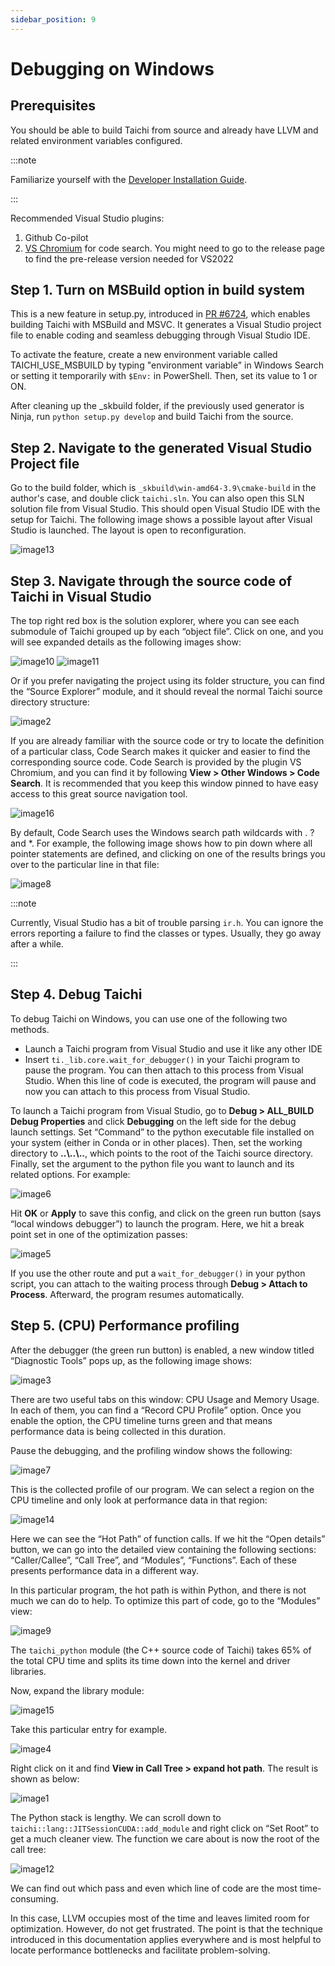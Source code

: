 ```yaml
---
sidebar_position: 9
---
```


# Debugging on Windows

## Prerequisites

You should be able to build Taichi from source and already have LLVM and related environment variables configured.

:::note

Familiarize yourself with the [Developer Installation Guide](dev_install.md).

:::

Recommended Visual Studio plugins:

1. Github Co-pilot
2. [VS Chromium](https://chromium.github.io/vs-chromium/) for code search. You might need to go to the release page to find the pre-release version needed for VS2022

## Step 1. Turn on MSBuild option in build system

This is a new feature in setup.py, introduced in [PR #6724](https://github.com/taichi-dev/taichi/pull/6724), which enables building Taichi with MSBuild and MSVC. It generates a Visual Studio project file to enable coding and seamless debugging through Visual Studio IDE.

To activate the feature, create a new environment variable called TAICHI_USE_MSBUILD by typing "environment variable" in Windows Search or setting it temporarily with `$Env:` in PowerShell. Then, set its value to 1 or ON.

After cleaning up the _skbuild folder, if the previously used generator is Ninja, run `python setup.py develop` and build Taichi from the source.

## Step 2. Navigate to the generated Visual Studio Project file

Go to the build folder, which is `_skbuild\win-amd64-3.9\cmake-build` in the author's case, and double click `taichi.sln`. You can also open this SLN solution file from Visual Studio. This should open Visual Studio IDE with the setup for Taichi.
The following image shows a possible layout after Visual Studio is launched. The layout is open to reconfiguration.

![image13](https://user-images.githubusercontent.com/11663476/212577220-92a8a7cb-f6ff-4365-9808-0a7299be87cd.png)

## Step 3. Navigate through the source code of Taichi in Visual Studio

The top right red box is the solution explorer, where you can see each submodule of Taichi grouped up by each “object file”. Click on one, and you will see expanded details as the following images show:

![image10](https://user-images.githubusercontent.com/11663476/212577350-33912d21-0105-459b-8490-2aaee5c88ff6.png)
![image11](https://user-images.githubusercontent.com/11663476/212577355-fec6837a-00fc-4f7b-8cdc-b369bc4bc015.png)

Or if you prefer navigating the project using its folder structure, you can find the “Source Explorer” module, and it should reveal the normal Taichi source directory structure:

![image2](https://user-images.githubusercontent.com/11663476/212577382-4ff8e6de-e04b-4502-9dd9-7ebb75697693.png)

If you are already familiar with the source code or try to locate the definition of a particular class, Code Search makes it quicker and easier to find the corresponding source code. Code Search is provided by the plugin VS Chromium, and you can find it by following **View > Other Windows > Code Search**.  It is recommended that you keep this window pinned to have easy access to this great source navigation tool.

![image16](https://user-images.githubusercontent.com/11663476/212577411-61c8ffd9-6b63-4eb9-a38b-b1b4f2a640dc.png)

By default, Code Search uses the Windows search path wildcards with . ? and *. For example, the following image shows how to pin down where all pointer statements are defined, and clicking on one of the results brings you over to the particular line in that file:

![image8](https://user-images.githubusercontent.com/11663476/212577439-6cd6e888-fbd9-48c8-9a81-81cca3d9359f.png)

:::note

Currently, Visual Studio has a bit of trouble parsing `ir.h`. You can ignore the errors reporting a failure to find the classes or types. Usually, they go away after a while.

:::

## Step 4. Debug Taichi

To debug Taichi on Windows, you can use one of the following two methods.

- Launch a Taichi program from Visual Studio and use it like any other IDE
- Insert `ti._lib.core.wait_for_debugger()` in your Taichi program to pause the program. You can then attach to this process from Visual Studio. When this line of code is executed, the program will pause and now you can attach to this process from Visual Studio.

To launch a Taichi program from Visual Studio, go to **Debug > ALL_BUILD Debug Properties** and click **Debugging** on the left side for the debug launch settings. Set “Command” to the python executable file installed on your system (either in Conda or in other places). Then, set the working directory to **..&#92;..&#92;..**, which points to the root of the Taichi source directory. Finally, set the argument to the python file you want to launch and its related options. For example:

![image6](https://user-images.githubusercontent.com/11663476/212577472-49959479-e0f5-4f7c-87c0-8b16fb53c07b.png)

Hit **OK** or **Apply** to save this config, and click on the green run button (says “local windows debugger”) to launch the program. Here, we hit a break point set in one of the optimization passes:

![image5](https://user-images.githubusercontent.com/11663476/212577487-139cea4c-01ee-4589-89ff-f3daa2bdb982.png)

If you use the other route and put a `wait_for_debugger()` in your python script, you can attach to the waiting process through **Debug > Attach to Process**. Afterward, the program resumes automatically.

## Step 5. (CPU) Performance profiling

After the debugger (the green run button) is enabled, a new window titled “Diagnostic Tools” pops up, as the following image shows:

![image3](https://user-images.githubusercontent.com/11663476/212577500-bb87e5db-e3e8-4ec6-9e61-7580714655b9.png)

There are two useful tabs on this window: CPU Usage and Memory Usage. In each of them, you can find a “Record CPU Profile” option. Once you enable the option, the CPU timeline turns green and that means performance data is being collected in this duration.

Pause the debugging, and the profiling window shows the following:

![image7](https://user-images.githubusercontent.com/11663476/212577591-d593a3b4-a13b-47f7-ac25-a376f69fcb95.png)

This is the collected profile of our program. We can select a region on the CPU timeline and only look at performance data in that region:

![image14](https://user-images.githubusercontent.com/11663476/212577515-ebe3a000-8294-41c9-9355-73f6fe20837a.png)

Here we can see the “Hot Path” of function calls. If we hit the “Open details” button, we can go into the detailed view containing the following sections: “Caller/Callee”, “Call Tree”, and “Modules”, “Functions”. Each of these presents performance data in a different way.

In this particular program, the hot path is within Python, and there is not much we can do to help. To optimize this part of code, go to the “Modules” view:

![image9](https://user-images.githubusercontent.com/11663476/212577614-9cb2dd9d-18c5-4900-a347-869f10f583e4.png)

The `taichi_python` module (the C++ source code of Taichi) takes 65% of the total CPU time and splits its time down into the kernel and driver libraries.

 Now, expand the library module:

![image15](https://user-images.githubusercontent.com/11663476/212577640-87a0503c-72d8-4c4c-9306-1e4ee97e3796.png)

Take this particular entry for example.

![image4](https://user-images.githubusercontent.com/11663476/212577647-116bf750-54df-491b-8719-01e88ef526cd.png)

Right click on it and find **View in Call Tree > expand hot path**. The result is shown as below:

![image1](https://user-images.githubusercontent.com/11663476/212577664-48f91acb-988a-463c-abe4-3f808d3159ad.png)

The Python stack is lengthy. We can scroll down to `taichi::lang::JITSessionCUDA::add_module` and right click on “Set Root” to get a much cleaner view. The function we care about is now the root of the call tree:

![image12](https://user-images.githubusercontent.com/11663476/212577676-772d210b-11e8-4959-b573-28a73bbb47d9.png)

We can find out which pass and even which line of code are the most time-consuming.

In this case, LLVM occupies most of the time and leaves limited room for optimization. However, do not get frustrated. The point is that the technique introduced in this documentation applies everywhere and is most helpful to locate performance bottlenecks and facilitate problem-solving.

